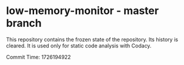 # low-memory-monitor - master branch

This repository contains the frozen state of the repository.
Its history is cleared. It is used only for static code
analysis with Codacy.

Commit Time: 1726194922